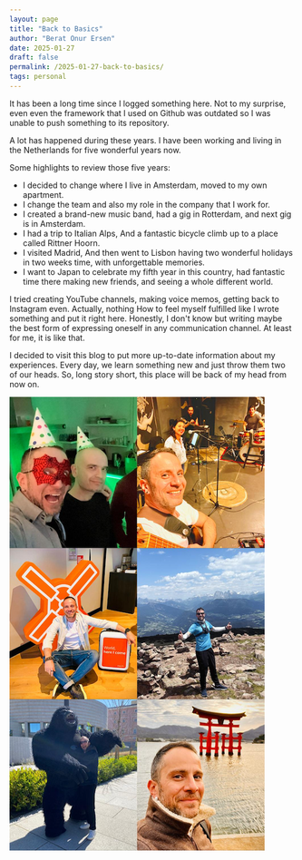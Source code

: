 ```yaml
---
layout: page
title: "Back to Basics"
author: "Berat Onur Ersen"
date: 2025-01-27
draft: false
permalink: /2025-01-27-back-to-basics/
tags: personal
---
```


It has been a long time since I logged something here. Not to my surprise, even even the framework that I used on Github was outdated so I was unable to push something to its repository.
  
A lot has happened during these years. I have been working and living in the Netherlands for five wonderful years now.
  
Some highlights to review those five years: 
  
* I decided to change where I live in Amsterdam, moved to my own apartment.
* I change the team and also my role in the company that I work for. 
* I created a brand-new music band, had a gig in Rotterdam, and next gig is in Amsterdam.
* I had a trip to Italian Alps, And a fantastic bicycle climb up to a place called Rittner Hoorn.
* I visited Madrid, And then went to Lisbon having two wonderful holidays in two weeks time, with unforgettable memories.
* I want to Japan to celebrate my fifth year in this country, had fantastic time there making new friends, and seeing a whole different world.

I tried creating YouTube channels, making voice memos, getting back to Instagram even. Actually, nothing How to feel myself fulfilled like I wrote something and put it right here. Honestly, I don't know but writing maybe the best form of expressing oneself in any communication channel. At least for me, it is like that.
  
I decided to visit this blog to put more up-to-date information about my experiences. Every day, we learn something new and just throw them two of our heads. So, long story short, this place will be back of my head from now on.

![picture alt](/img/back-to-basics/collage_2025.png)

